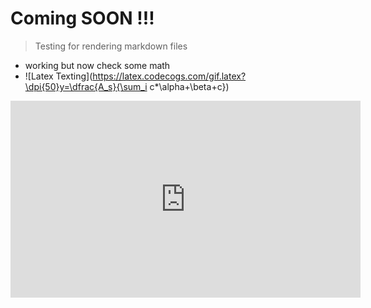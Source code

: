 # Coming SOON !!!

> Testing for rendering markdown files
- working but now check some math
- ![Latex Texting](https://latex.codecogs.com/gif.latex?\dpi{50}y=\dfrac{A_s}{\sum_i c*\alpha+\beta+c})


<iframe width="560" height="315" src="https://www.youtube.com/embed/Z2WM_m8vYNo" frameborder="0" allow="autoplay; encrypted-media" allowfullscreen></iframe>

